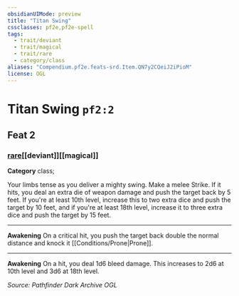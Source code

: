 ```yaml
---
obsidianUIMode: preview
title: "Titan Swing"
cssclasses: pf2e,pf2e-spell
tags:
  - trait/deviant
  - trait/magical
  - trait/rare
  - category/class
aliases: "Compendium.pf2e.feats-srd.Item.QN7y2CQeiJ2iPioM"
license: OGL
---
```

# Titan Swing `pf2:2`
## Feat 2
### [rare](rare "Rare Rarity Trait")[[deviant]][[magical]]

**Category** class; 




Your limbs tense as you deliver a mighty swing. Make a melee Strike. If it hits, you deal an extra die of weapon damage and push the target back by 5 feet. If you're at least 10th level, increase this to two extra dice and push the target by 10 feet, and if you're at least 18th level, increase it to three extra dice and push the target by 15 feet.

* * *

**Awakening** On a critical hit, you push the target back double the normal distance and knock it [[Conditions/Prone|Prone]].

* * *

**Awakening** On a hit, you deal 1d6 bleed damage. This increases to 2d6 at 10th level and 3d6 at 18th level.

*Source: Pathfinder Dark Archive*
*OGL*